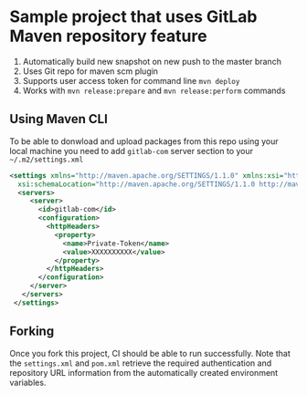 # Sample project that uses GitLab Maven repository feature

1. Automatically build new snapshot on new push to the master branch
2. Uses Git repo for maven scm plugin
3. Supports user access token for command line `mvn deploy`
4. Works with `mvn release:prepare` and `mvn release:perform` commands

## Using Maven CLI

To be able to donwload and upload packages from this repo using your local machine 
you need to add `gitlab-com` server section to your `~/.m2/settings.xml`

```xml
<settings xmlns="http://maven.apache.org/SETTINGS/1.1.0" xmlns:xsi="http://www.w3.org/2001/XMLSchema-instance"
  xsi:schemaLocation="http://maven.apache.org/SETTINGS/1.1.0 http://maven.apache.org/xsd/settings-1.1.0.xsd">
  <servers>
     <server>
       <id>gitlab-com</id>
       <configuration>
         <httpHeaders>
           <property>
             <name>Private-Token</name>
             <value>XXXXXXXXXX</value>
           </property>
         </httpHeaders>
       </configuration>
     </server>
   </servers>
 </settings>
```

## Forking

Once you fork this project, CI should be able to run successfully. Note that the `settings.xml` and `pom.xml` retrieve the required authentication and repository URL information from the automatically created environment variables.
